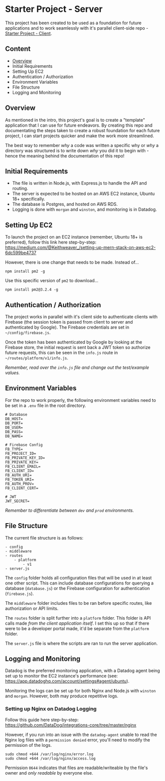 # Starter Project - Server
This project has been created to be used as a foundation for future applications and to work seamlessly with it's parallel client-side repo - [Starter Project - Client](https://github.com/ntjefferson/starter-client).

## Content
- [Overview](#overview)
- Initial Requirements
- Setting Up EC2
- Authentication / Authorization
- Environment Variables
- File Structure
- Logging and Monitoring

## Overview

As mentioned in the intro, this project's goal is to create a "template" application that I can use for future endeavors. By creating this repo and documentating the steps taken to create a robust foundation for each future project, I can start projects quicker and make the work more streamlined.

The best way to remember *why* a code was written a specific why or *why* a directory was structured is to write down *why* you did it to begin with - hence the meaning behind the documentation of this repo!

## Initial Requirements

- The file is written in Node.js, with Express.js to handle the API and routing.
- The server is expected to be hosted on an AWS EC2 instance, Ubuntu 18+ specifically.
- The database is Postgres, and hosted on AWS RDS.
- Logging is done with `morgan` and `winston`, and monitoring is in Datadog.

## Setting Up EC2

To launch the project on an EC2 instance (remember, Ubuntu 18+ is preferred), follow this link here step-by-step: https://medium.com/@Keithweaver_/setting-up-mern-stack-on-aws-ec2-6dc599be4737

However, there is one change that needs to be made. Instead of...

```
npm install pm2 -g
```

Use this specific version of `pm2` to download...

```
npm install pm2@3.2.4 -g
```



## Authentication / Authorization

The project works in parallel with it's client side to authenticate clients with Firebase (the session token is passed from client to server and authenticated by Google). The Firebase credentials are set in `~/config/firebase.js`.

Once the token has been authenticated by Google by looking at the Firebase store, the initial request is sent back a JWT token so authorize future requests, this can be seen in the `info.js` route in `~/routes/platform/v1/info.js`.

*Remember, read over the `info.js` file and change out the test/example values.*

## Environment Variables

For the repo to work properly, the following environment variables need to be set in a `.env` file in the root directory.

```
# Database
DB_HOST=
DB_PORT=
DB_USER=
DB_PASS=
DB_NAME=

# Firebase Config
FB_TYPE=
FB_PROJECT_ID=
FB_PRIVATE_KEY_ID=
FB_PRIVATE_KEY=
FB_CLIENT_EMAIL=
FB_CLIENT_ID=
FB_AUTH_URI=
FB_TOKEN_URI=
FB_AUTH_PROV=
FB_CLIENT_CERT=

# JWT 
JWT_SECRET=
```
*Remember to differentiate between `dev` and `prod` environments.*

## File Structure

The current file structure is as follows:
```
- config
- middleware
- routes
    - platform
        - v1
- server.js
```

The `config` folder holds all configuration files that will be used in at least one other script. This can include database configurations for querying a database (`database.js`) or the Firebase configuration for authentication (`firebase.js`).

The `middleware` folder includes files to be ran before specific routes, like authorization or API limits.

The `routes` folder is split further into a `platform` folder. This folder is API calls made *from the client application itself*. I set this up so that if there were to be a developer portal made, it'd be separate from the `platform` folder.

The `server.js` file is where the scripts are ran to run the server application.

## Logging and Monitoring

Datadog is the preferred monitoring application, with a Datadog agent being set up to monitor the EC2 instance's performance (see: https://app.datadoghq.com/account/settings#agent/ubuntu).

Monitoring the logs can be set up for both Nginx and Node.js with `winston` and `morgan`. However, both may produce repetitive logs.

### Setting up Nginx on Datadog Logging

Follow this guide here step-by-step: https://github.com/DataDog/integrations-core/tree/master/nginx

However, if you run into an issue with the `datadog-agent` unable to read the Nginx log files with a `permission denied` error, you'll need to modify the permission of the logs.

```
sudo chmod +644 /var/log/nginx/error.log
sudo chmod +644 /var/log/nginx/access.log
```

Permission `0644` indicates that files are readable/writeable by the file's owner and *only readable* by everyone else. 